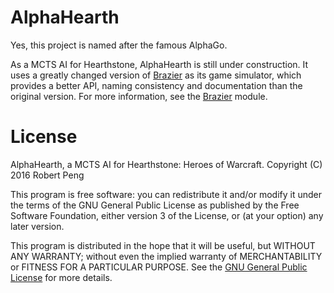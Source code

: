 # AlphaHearth

Yes, this project is named after the famous AlphaGo.

As a MCTS AI for Hearthstone, AlphaHearth is still under construction. It uses a greatly changed version of [Brazier](https://github.com/HearthSim/Brazier) as its game simulator, which provides a better API, naming consistency and documentation than the original version. For more information, see the [Brazier](Brazier) module.

# License

AlphaHearth, a MCTS AI for Hearthstone: Heroes of Warcraft.
Copyright (C) 2016  Robert Peng

This program is free software: you can redistribute it and/or modify
it under the terms of the GNU General Public License as published by
the Free Software Foundation, either version 3 of the License, or
(at your option) any later version.

This program is distributed in the hope that it will be useful,
but WITHOUT ANY WARRANTY; without even the implied warranty of
MERCHANTABILITY or FITNESS FOR A PARTICULAR PURPOSE.  See the
[GNU General Public License](LICENSE) for more details.
